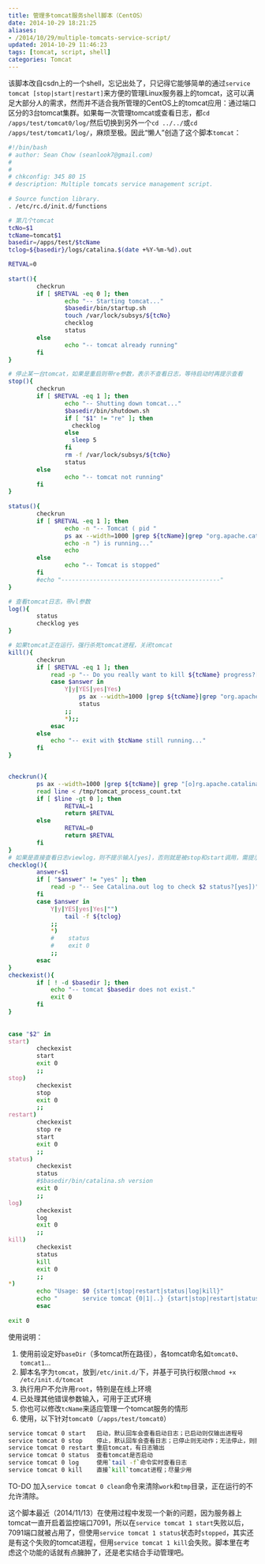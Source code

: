 ```yaml
---
title: 管理多tomcat服务shell脚本（CentOS）
date: 2014-10-29 18:21:25
aliases:
- /2014/10/29/multiple-tomcats-service-script/
updated: 2014-10-29 11:46:23
tags: [tomcat, script, shell]
categories: Tomcat
---
```


该脚本改自csdn上的一个shell，忘记出处了，只记得它能够简单的通过`service tomcat [stop|start|restart]`来方便的管理Linux服务器上的tomcat，这可以满足大部分人的需求，然而并不适合我所管理的CentOS上的tomcat应用：通过端口区分的3台tomcat集群。如果每一次管理tomcat或查看日志，都`cd /apps/test/tomcat0/log/`然后切换到另外一个`cd ../../`或`cd /apps/test/tomcat1/log/`，麻烦至极。因此“懒人”创造了这个脚本`tomcat`：

<!-- more -->

```bash
#!/bin/bash  
# author: Sean Chow (seanlook7@gmail.com)
# 
#  
# chkconfig: 345 80 15  
# description: Multiple tomcats service management script.  
  
# Source function library.  
. /etc/rc.d/init.d/functions  

# 第几个tomcat
tcNo=$1
tcName=tomcat$1
basedir=/apps/test/$tcName
tclog=${basedir}/logs/catalina.$(date +%Y-%m-%d).out

RETVAL=0  
  
start(){
        checkrun  
        if [ $RETVAL -eq 0 ]; then  
                echo "-- Starting tomcat..."  
                $basedir/bin/startup.sh  
                touch /var/lock/subsys/${tcNo}
                checklog 
                status
        else  
                echo "-- tomcat already running"  
        fi  
}  

# 停止某一台tomcat，如果是重启则带re参数，表示不查看日志，等待启动时再提示查看  
stop(){
        checkrun  
        if [ $RETVAL -eq 1 ]; then  
                echo "-- Shutting down tomcat..."  
                $basedir/bin/shutdown.sh  
                if [ "$1" != "re" ]; then
                  checklog
                else
                  sleep 5
                fi
                rm -f /var/lock/subsys/${tcNo} 
                status
        else  
                echo "-- tomcat not running"  
        fi  
}  
  
status(){
        checkrun
        if [ $RETVAL -eq 1 ]; then
                echo -n "-- Tomcat ( pid "  
                ps ax --width=1000 |grep ${tcName}|grep "org.apache.catalina.startup.Bootstrap start" | awk '{printf $1 " "}'
                echo -n ") is running..."  
                echo  
        else
                echo "-- Tomcat is stopped"  
        fi
        #echo "---------------------------------------------"  
}

# 查看tomcat日志，带vl参数
log(){
        status
        checklog yes
}

# 如果tomcat正在运行，强行杀死tomcat进程，关闭tomcat
kill(){
        checkrun
        if [ $RETVAL -eq 1 ]; then
            read -p "-- Do you really want to kill ${tcName} progress?[no])" answer
            case $answer in
                Y|y|YES|yes|Yes)
                    ps ax --width=1000 |grep ${tcName}|grep "org.apache.catalina.startup.Bootstrap start" | awk '{printf $1 " "}'|xargs kill -9  
                    status
                ;;
                *);;
            esac
        else
            echo "-- exit with $tcName still running..."
        fi
}


checkrun(){  
        ps ax --width=1000 |grep ${tcName}| grep "[o]rg.apache.catalina.startup.Bootstrap start" | awk '{printf $1 " "}' | wc | awk '{print $2}' >/tmp/tomcat_process_count.txt  
        read line < /tmp/tomcat_process_count.txt  
        if [ $line -gt 0 ]; then  
                RETVAL=1  
                return $RETVAL  
        else  
                RETVAL=0  
                return $RETVAL  
        fi  
}  
# 如果是直接查看日志viewlog，则不提示输入[yes]，否则就是被stop和start调用，需提示是否查看日志
checklog(){
        answer=$1
        if [ "$answer" != "yes" ]; then
            read -p "-- See Catalina.out log to check $2 status?[yes])" answer
        fi
        case $answer in
            Y|y|YES|yes|Yes|"")
                tail -f ${tclog}
            ;;
            *)
            #    status
            #    exit 0
            ;;
        esac
}
checkexist(){
        if [ ! -d $basedir ]; then
            echo "-- tomcat $basedir does not exist."
            exit 0
        fi
}
  
  
case "$2" in  
start)  
        checkexist
        start  
        exit 0
        ;;  
stop)  
        checkexist
        stop  
        exit 0
        ;;  
restart)  
        checkexist
        stop re 
        start 
        exit 0
        ;;  
status)  
        checkexist
        status  
        #$basedir/bin/catalina.sh version  
        exit 0
        ;;  
log)
        checkexist
        log
        exit 0
        ;;
kill)
        checkexist
        status
        kill
        exit 0
        ;;
*)  
        echo "Usage: $0 {start|stop|restart|status|log|kill}"  
        echo "       service tomcat {0|1|..} {start|stop|restart|status|log|kill}"  
        esac  
  
exit 0

```
使用说明：
1. 使用前设定好`baseDir`（多tomcat所在路径），各tomcat命名如`tomcat0`、`tomcat1`...
2. 脚本名字为`tomcat`，放到`/etc/init.d/`下，并基于可执行权限`chmod +x /etc/init.d/tomcat`
3. 执行用户不允许用`root`，特别是在线上环境
4. 已处理其他错误参数输入，可用于正式环境
5. 你也可以修改`tcName`来适应管理一个tomcat服务的情形
6. 使用，以下针对`tomcat0`（`/apps/test/tomcat0`）
```bash
service tomcat 0 start   启动，默认回车会查看启动日志；已启动则仅输出进程号
service tomcat 0 stop    停止，默认回车会查看日志；已停止则无动作；无法停止，则提示是否`kill`（默认No）
service tomcat 0 restart 重启tomcat，有日志输出
service tomcat 0 status  查看tomcat是否启动
service tomcat 0 log     使用`tail -f`命令实时查看日志
service tomcat 0 kill    直接`kill`tomcat进程；尽量少用
```

TO-DO
加入`service tomcat 0 clean`命令来清除`work`和`tmp`目录，正在运行的不允许清除。

这个脚本最近（2014/11/13）在使用过程中发现一个新的问题，因为服务器上tomcat一直开启着监控端口7091，所以在`service tomcat 1 start`失败以后，7091端口就被占用了，但使用`service tomcat 1 status`状态时`stopped`，其实还是有这个失败的tomcat进程，但用`service tomcat 1 kill`会失败。脚本里在考虑这个功能的话就有点臃肿了，还是老实结合手动管理吧。
